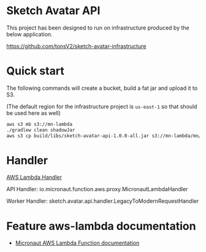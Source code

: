 # Sketch Avatar API

This project has been designed to run on infrastructure produced by the below application.

https://github.com/tonsV2/sketch-avatar-infrastructure

# Quick start
The following commands will create a bucket, build a fat jar and upload it to S3.

(The default region for the infrastructure project is `us-east-1` so that should be used here as well)

```bash
aws s3 mb s3://mn-lambda
./gradlew clean shadowJar
aws s3 cp build/libs/sketch-avatar-api-1.0.0-all.jar s3://mn-lambda/mn/v1.0.0/
```

# Handler

[AWS Lambda Handler](https://docs.aws.amazon.com/lambda/latest/dg/java-handler.html)

API Handler: io.micronaut.function.aws.proxy.MicronautLambdaHandler

Worker Handler: sketch.avatar.api.handler.LegacyToModernRequestHandler

# Feature aws-lambda documentation

- [Micronaut AWS Lambda Function documentation](https://micronaut-projects.github.io/micronaut-aws/latest/guide/index.html#lambda)
